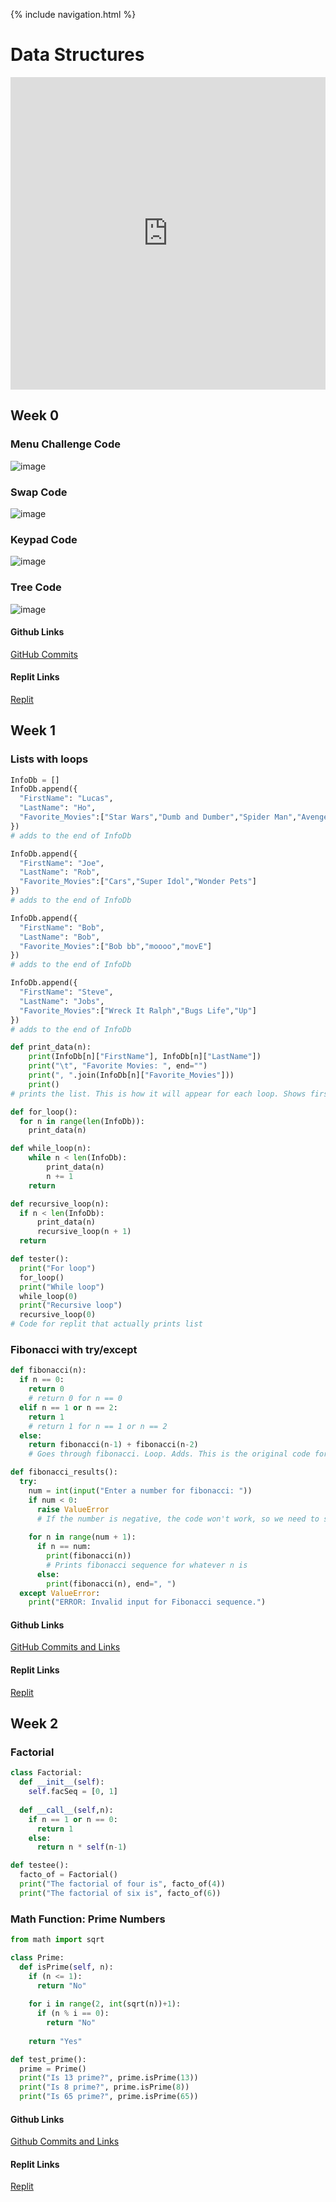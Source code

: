 {% include navigation.html %}

# Data Structures

<iframe frameborder="0" width="100%" height="500px" src="https://replit.com/@lucasho22/flaskportfolio-2?embed=true"> </iframe>

## Week 0

### Menu Challenge Code
![image](https://user-images.githubusercontent.com/77864093/158083190-d192270d-fe05-4420-88c2-058bc518e944.png)

### Swap Code
![image](https://user-images.githubusercontent.com/77864093/158109129-05dccdf8-d80c-4d1a-a2b4-06b83953150b.png)

### Keypad Code
![image](https://user-images.githubusercontent.com/77864093/158101274-571247ee-4399-49e5-b320-7f8fedd72f9c.png)

### Tree Code
![image](https://user-images.githubusercontent.com/77864093/158115651-155910f6-d924-4c5a-b68f-928926ae8332.png)

#### Github Links
[GitHub Commits](https://github.com/lucasho22/flask_portfolio/issues/2)

#### Replit Links
[Replit](https://replit.com/@lucasho22/flaskportfolio-2#swap.py)


## Week 1

### Lists with loops
```python
InfoDb = []
InfoDb.append({  
  "FirstName": "Lucas",  
  "LastName": "Ho",    
  "Favorite_Movies":["Star Wars","Dumb and Dumber","Spider Man","Avengers"]  
})  
# adds to the end of InfoDb

InfoDb.append({  
  "FirstName": "Joe",  
  "LastName": "Rob",    
  "Favorite_Movies":["Cars","Super Idol","Wonder Pets"] 
})
# adds to the end of InfoDb

InfoDb.append({  
  "FirstName": "Bob",  
  "LastName": "Bob",    
  "Favorite_Movies":["Bob bb","moooo","movE"]  
})
# adds to the end of InfoDb

InfoDb.append({  
  "FirstName": "Steve",  
  "LastName": "Jobs",    
  "Favorite_Movies":["Wreck It Ralph","Bugs Life","Up"] 
})
# adds to the end of InfoDb

def print_data(n):
    print(InfoDb[n]["FirstName"], InfoDb[n]["LastName"])
    print("\t", "Favorite Movies: ", end="")
    print(", ".join(InfoDb[n]["Favorite_Movies"])) 
    print() 
# prints the list. This is how it will appear for each loop. Shows first name, last name, and favorite movies.

def for_loop():
  for n in range(len(InfoDb)):
    print_data(n)

def while_loop(n):
    while n < len(InfoDb):
        print_data(n)
        n += 1
    return

def recursive_loop(n):
  if n < len(InfoDb):
      print_data(n)
      recursive_loop(n + 1)
  return

def tester():
  print("For loop")
  for_loop()
  print("While loop")
  while_loop(0)  
  print("Recursive loop")
  recursive_loop(0)  
# Code for replit that actually prints list 
```

### Fibonacci with try/except
```python
def fibonacci(n):
  if n == 0:
    return 0
    # return 0 for n == 0
  elif n == 1 or n == 2:
    return 1
    # return 1 for n == 1 or n == 2
  else:
    return fibonacci(n-1) + fibonacci(n-2)
    # Goes through fibonacci. Loop. Adds. This is the original code for fibonacci.

def fibonacci_results():
  try:
    num = int(input("Enter a number for fibonacci: "))
    if num < 0:
      raise ValueError
      # If the number is negative, the code won't work, so we need to show the user there is an error.
      
    for n in range(num + 1):
      if n == num:
        print(fibonacci(n))
        # Prints fibonacci sequence for whatever n is
      else:
        print(fibonacci(n), end=", ")
  except ValueError:
    print("ERROR: Invalid input for Fibonacci sequence.")
```

#### Github Links
[GitHub Commits and Links](https://github.com/lucasho22/flask_portfolio/issues/5)

#### Replit Links
[Replit](https://replit.com/@lucasho22/flaskportfolio-2#main.py)

## Week 2

### Factorial
```python
class Factorial:
  def __init__(self):
    self.facSeq = [0, 1]
  
  def __call__(self,n):
    if n == 1 or n == 0:
      return 1
    else:
      return n * self(n-1) 

def testee():
  facto_of = Factorial() 
  print("The factorial of four is", facto_of(4))
  print("The factorial of six is", facto_of(6))
  ```
### Math Function: Prime Numbers
```python
from math import sqrt

class Prime:
  def isPrime(self, n):
    if (n <= 1):
      return "No"
      
    for i in range(2, int(sqrt(n))+1):
      if (n % i == 0):
        return "No"
        
    return "Yes"

def test_prime():
  prime = Prime()
  print("Is 13 prime?", prime.isPrime(13))
  print("Is 8 prime?", prime.isPrime(8))
  print("Is 65 prime?", prime.isPrime(65))
  ```
  
#### Github Links
[Github Commits and Links](https://github.com/lucasho22/flask_portfolio/issues/7)

#### Replit Links
[Replit](https://replit.com/@lucasho22/flaskportfolio-2#week2/factorial.py)
